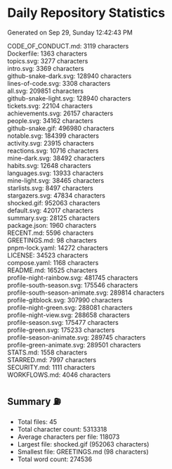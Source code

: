 # Daily Repository Statistics
Generated on Sep 29, Sunday 12:42:43 PM  

CODE_OF_CONDUCT.md: 3119 characters  
Dockerfile: 1363 characters  
topics.svg: 3277 characters  
intro.svg: 3369 characters  
github-snake-dark.svg: 128940 characters  
lines-of-code.svg: 3308 characters  
all.svg: 209851 characters  
github-snake-light.svg: 128940 characters  
tickets.svg: 22104 characters  
achievements.svg: 26157 characters  
people.svg: 34162 characters  
github-snake.gif: 496980 characters  
notable.svg: 184399 characters  
activity.svg: 23915 characters  
reactions.svg: 10716 characters  
mine-dark.svg: 38492 characters  
habits.svg: 12648 characters  
languages.svg: 13933 characters  
mine-light.svg: 38465 characters  
starlists.svg: 8497 characters  
stargazers.svg: 47834 characters  
shocked.gif: 952063 characters  
default.svg: 42017 characters  
summary.svg: 28125 characters  
package.json: 1960 characters  
RECENT.md: 5596 characters  
GREETINGS.md: 98 characters  
pnpm-lock.yaml: 14272 characters  
LICENSE: 34523 characters  
compose.yaml: 1168 characters  
README.md: 16525 characters  
profile-night-rainbow.svg: 481745 characters  
profile-south-season.svg: 175546 characters  
profile-south-season-animate.svg: 289814 characters  
profile-gitblock.svg: 307990 characters  
profile-night-green.svg: 288081 characters  
profile-night-view.svg: 288658 characters  
profile-season.svg: 175477 characters  
profile-green.svg: 175233 characters  
profile-season-animate.svg: 289745 characters  
profile-green-animate.svg: 289501 characters  
STATS.md: 1558 characters  
STARRED.md: 7997 characters  
SECURITY.md: 1111 characters  
WORKFLOWS.md: 4046 characters  

## Summary ⛽  
- Total files: 45  
- Total character count: 5313318  
- Average characters per file: 118073  
- Largest file: shocked.gif (952063 characters)  
- Smallest file: GREETINGS.md (98 characters)  
- Total word count: 274536  
